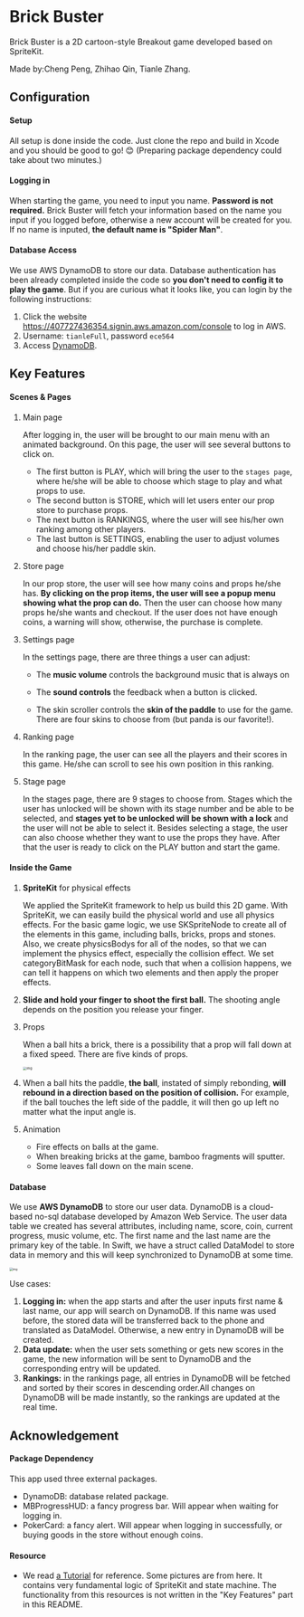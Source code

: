 # **Brick** Buster

Brick Buster is a 2D cartoon-style Breakout game developed based on SpriteKit.

Made by:Cheng Peng, Zhihao Qin, Tianle Zhang.

## Configuration

#### Setup

All setup is done inside the code. Just clone the repo and build in Xcode and you should be good to go! 😊 (Preparing package dependency could take about two minutes.)

#### Logging in

When starting the game, you need to input you name. **Password is not required.** Brick Buster will fetch your information based on the name you input if you logged before, otherwise a new account will be created for you. If no name is inputed, **the default name is "Spider Man"**.

#### Database Access

We use AWS DynamoDB to store our data. Database authentication has been already completed inside the code so **you don't need to config it to play the game**. But if you are curious what it looks like, you can login by the following instructions:

1. Click the website https://407727436354.signin.aws.amazon.com/console to log in AWS.
2. Username: `tianleFull`, password `ece564`
3. Access [DynamoDB](https://console.aws.amazon.com/dynamodb/home?region=us-east-1#tables:selected=GameUserData;tab=items).



## Key Features

#### Scenes & Pages

1. Main page

   After logging in, the user will be brought to our main menu with an animated background. On this page, the user will see several buttons to click on. 

   - The first button is PLAY, which will bring the user to the `stages page`, where he/she will be able to choose which stage to play and what props to use. 
   - The second button is STORE, which will let users enter our prop store to purchase props. 
   - The next button is RANKINGS, where the user will see his/her own ranking among other players. 
   - The last button is SETTINGS, enabling the user to adjust volumes and choose his/her paddle skin.

2. Store page

   In our prop store, the user will see how many coins and props he/she has. **By clicking on the prop items, the user will see a popup menu showing what the prop can do.** Then the user can choose how many props he/she wants and checkout. If the user does not have enough coins, a warning will show, otherwise, the purchase is complete.

3. Settings page

   In the settings page, there are three things a user can adjust:

   - The **music volume** controls the background music that is always on

   - The **sound controls** the feedback when a button is clicked. 
   - The skin scroller controls the **skin of the paddle** to use for the game. There are four skins to choose from (but panda is our favorite!).

4. Ranking page

   In the ranking page, the user can see all the players and their scores in this game. He/she can scroll to see his own position in this ranking.

5. Stage page

   In the stages page, there are 9 stages to choose from. Stages which the user has unlocked will be shown with its stage number and be able to be selected, and **stages yet to be unlocked will be shown with a lock** and the user will not be able to select it. Besides selecting a stage, the user can also choose whether they want to use the props they have. After that the user is ready to click on the PLAY button and start the game.



#### Inside the Game

1. **SpriteKit** for physical effects

   We applied the SpriteKit framework to help us build this 2D game. With SpriteKit, we can easily build the physical world and use all physics effects. For the basic game logic, we use SKSpriteNode to create all of the elements in this game, including balls, bricks, props and stones. Also, we create physicsBodys for all of the nodes, so that we can implement the physics effect, especially the collision effect. We set categoryBitMask for each node, such that when a collision happens, we can tell it happens on which two elements and then apply the proper effects.
   
2. **Slide and hold your finger to shoot the first ball.** The shooting angle depends on the position you release your finger.


3. Props

   When a ball hits a brick, there is a possibility that a prop will fall down at a fixed speed. There are five kinds of props.

   <img src="https://lh3.googleusercontent.com/Y0ffkGGiOWTEWpgWBMkJCC4l2azJSW-dLlrqBafcIOTWqAUhSdZCo4wBDnLQUHamsb9H8Hp_64b1Gvj43fqbmJ-__LQSYPwjIXCSQ21NYgvLEI2PaRcp4xbuhciMCXn0kras8wnI" alt="img" style="zoom:40%;" />

4. When a ball hits the paddle, **the ball**, instated of simply rebonding, **will** **rebound in a direction based on the position of collision.** For example, if the ball touches the left side of the paddle, it will then go up left  no matter what the input angle is.

5. Animation

   - Fire effects on balls at the game.
   - When breaking bricks at the game, bamboo fragments will sputter.
   - Some leaves fall down on the main scene.

#### Database

We use **AWS DynamoDB** to store our user data. DynamoDB is a cloud-based no-sql database developed by Amazon Web Service. The user data table we created has several attributes, including name, score, coin, current progress, music volume, etc. The first name and the last name are the primary key of the table. In Swift, we have a struct called DataModel to store data in memory and this will keep synchronized to DynamoDB at some time. 

<img src="https://lh6.googleusercontent.com/vHKpDDgtN4oZF-HtoIpg5Dbx1R8vX5DUaEQxrxNPyZ2kw2wdabcUkJOIUUN-M_sGDtUN8exR0qHkW9UErWXZIiqztU8rMdj9qOgdSNbpnceQLXLcjwYFbjdM5mmxjd4ZoLj6DCSJ" alt="img" style="zoom:35%;" />

Use cases:

1. **Logging in:** when the app starts and after the user inputs first name & last name, our app will search on DynamoDB. If this name was used before, the stored data will be transferred back to the phone and translated as DataModel. Otherwise, a new entry in DynamoDB will be created. 
2. **Data update:** when the user sets something or gets new scores in the game, the new information will be sent to DynamoDB and the corresponding entry will be updated.
3. **Rankings:** in the rankings page, all entries in DynamoDB will be fetched and sorted by their scores in descending order.All changes on DynamoDB will be made instantly, so the rankings are updated at the real time.



## Acknowledgement

#### Package Dependency

This app used three external packages.

- DynamoDB: database related package.
- MBProgressHUD: a fancy progress bar. Will appear when waiting for logging in.
- PokerCard: a fancy alert. Will appear when logging in successfully, or buying goods in the store without enough coins.

#### Resource

- We read [a Tutorial](https://www.raywenderlich.com/1160-how-to-make-a-breakout-game-with-spritekit-and-swift-part-2) for reference. Some pictures are from here. It contains very fundamental logic of SpriteKit and state machine. The functionality from this resources is not written in the "Key Features" part in this README.

